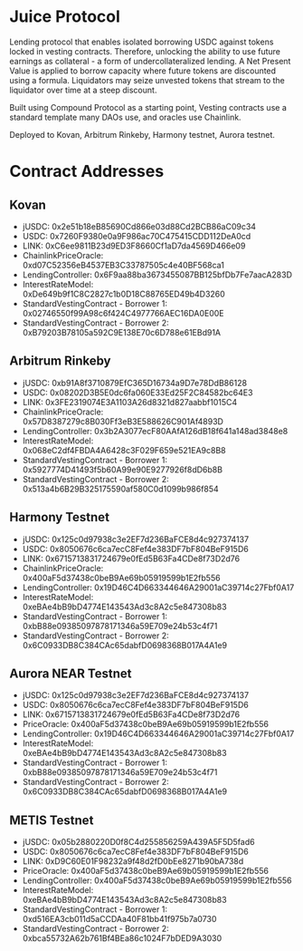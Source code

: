 # Juice Protocol
Lending protocol that enables isolated borrowing USDC against tokens locked in vesting contracts. Therefore, unlocking the ability to use future earnings as collateral - a form of undercollateralized lending. A Net Present Value is applied to borrow capacity where future tokens are discounted using a formula. Liquidators may seize unvested tokens that stream to the liquidator over time at a steep discount.

Built using Compound Protocol as a starting point, Vesting contracts use a standard template many DAOs use, and oracles use Chainlink.

Deployed to Kovan, Arbitrum Rinkeby, Harmony testnet, Aurora testnet.

# Contract Addresses

## Kovan
- jUSDC: 0x2e51b18eB85690Cd866e03d88Cd2BCB86aC09c34
- USDC: 0x7260F9380e0a9F986ac70C475415CDD112DeA0cd
- LINK: 0xC6ee9811B23d9ED3F8660Cf1aD7da4569D466e09
- ChainlinkPriceOracle: 0xd07C52356eB4537EB3C33787505c4e40BF568ca1
- LendingController: 0x6F9aa88ba3673455087BB125bfDb7Fe7aacA283D
- InterestRateModel: 0xDe649b9f1C8C2827c1b0D18C88765ED49b4D3260
- StandardVestingContract - Borrower 1: 0x02746550f99A98c6f424C4977766AEC16DA0E00E
- StandardVestingContract - Borrower 2: 0xB79203B78105a592C9E138E70c6D788e61EBd91A

## Arbitrum Rinkeby
- jUSDC: 0xb91A8f3710879EfC365D16734a9D7e78DdB86128
- USDC: 0x08202D3B5E0dc6fa060E33Ed25F2C84582bc64E3
- LINK: 0x3FE2319074E3A1103A26d8321d827aabbf1015C4
- ChainlinkPriceOracle: 0x57D8387279c8B030Ff3eB3E588626C901Af4893D
- LendingController: 0x3b2A3077ecF80AAfA126dB18f641a148ad3848e8
- InterestRateModel: 0x068eC2df4FBDA4A6428c3F029F659e521EA9c8B8
- StandardVestingContract - Borrower 1: 0x5927774D41493f5b60A99e90E9277926f8dD6b8B
- StandardVestingContract - Borrower 2: 0x513a4b6B29B325175590af580C0d1099b986f854

## Harmony Testnet
- jUSDC: 0x125c0d97938c3e2EF7d236BaFCE8d4c927374137
- USDC: 0x8050676c6ca7ecC8Fef4e383DF7bF804BeF915D6
- LINK: 0x6715713831724679e0fEd5B63Fa4CDe8f73D2d76
- ChainlinkPriceOracle: 0x400aF5d37438c0beB9Ae69b05919599b1E2fb556
- LendingController: 0x19D46C4D663344646A29001aC39714c27Fbf0A17
- InterestRateModel: 0xeBAe4bB9bD4774E143543Ad3c8A2c5e847308b83
- StandardVestingContract - Borrower 1: 0xbB88e09385097878171346a59E709e24b53c4f71
- StandardVestingContract - Borrower 2: 0x6C0933DB8C384CAc65dabfD0698368B017A4A1e9

## Aurora NEAR Testnet
- jUSDC: 0x125c0d97938c3e2EF7d236BaFCE8d4c927374137
- USDC: 0x8050676c6ca7ecC8Fef4e383DF7bF804BeF915D6
- LINK: 0x6715713831724679e0fEd5B63Fa4CDe8f73D2d76
- PriceOracle: 0x400aF5d37438c0beB9Ae69b05919599b1E2fb556
- LendingController: 0x19D46C4D663344646A29001aC39714c27Fbf0A17
- InterestRateModel: 0xeBAe4bB9bD4774E143543Ad3c8A2c5e847308b83
- StandardVestingContract - Borrower 1: 0xbB88e09385097878171346a59E709e24b53c4f71
- StandardVestingContract - Borrower 2: 0x6C0933DB8C384CAc65dabfD0698368B017A4A1e9

## METIS Testnet
- jUSDC: 0x05b2880220D0f8C4d255856259A439A5F5D5fad6
- USDC: 0x8050676c6ca7ecC8Fef4e383DF7bF804BeF915D6
- LINK: 0xD9C60E01F98232a9f48d2fD0bEe8271b90bA738d
- PriceOracle: 0x400aF5d37438c0beB9Ae69b05919599b1E2fb556
- LendingController: 0x400aF5d37438c0beB9Ae69b05919599b1E2fb556
- InterestRateModel: 0xeBAe4bB9bD4774E143543Ad3c8A2c5e847308b83
- StandardVestingContract - Borrower 1: 0xd516EA3cb011d5aCCDAa40F81bb41f975b7a0730
- StandardVestingContract - Borrower 2: 0xbca55732A62b761Bf4BEa86c1024F7bDED9A3030
